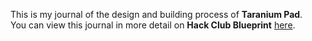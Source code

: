 <!--
  ===================    !!READ THIS NOTICE!!   ====================
  DO NOT edit this file manually. Your changes WILL BE OVERWRITTEN!
  This journal is auto generated and updated by Hack Club Blueprint.
  To edit this file, please edit your journal entries on Blueprint.
  ==================================================================
-->

This is my journal of the design and building process of **Taranium Pad**.  
You can view this journal in more detail on **Hack Club Blueprint** [here](https://blueprint.hackclub.com/projects/47).


